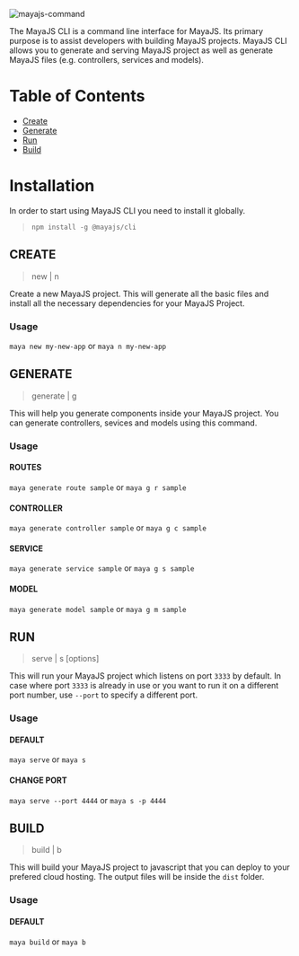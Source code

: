 ![mayajs-command](https://user-images.githubusercontent.com/12345233/166587837-2ba5efb1-6ea1-4f1e-9a1d-77caaf667d83.gif)

The MayaJS CLI is a command line interface for MayaJS. Its primary purpose is to assist developers with building MayaJS projects. MayaJS CLI allows you to generate and serving MayaJS project as well as generate MayaJS files (e.g. controllers, services and models).

# Table of Contents

- [Create](#new)
- [Generate](#generate)
- [Run](#serve)
- [Build](#build)

# Installation

In order to start using MayaJS CLI you need to install it globally.

> `npm install -g @mayajs/cli`

## CREATE

> new | n <directory>

Create a new MayaJS project. This will generate all the basic files and install all the necessary dependencies for your MayaJS Project.

### Usage

`maya new my-new-app` or `maya n my-new-app`

## GENERATE

> generate | g <component> <directory>

This will help you generate components inside your MayaJS project. You can generate controllers, sevices and models using this command.

### Usage

#### ROUTES

`maya generate route sample` or `maya g r sample`

#### CONTROLLER

`maya generate controller sample` or `maya g c sample`

#### SERVICE

`maya generate service sample` or `maya g s sample`

#### MODEL

`maya generate model sample` or `maya g m sample`

## RUN

> serve | s [options]

This will run your MayaJS project which listens on port `3333` by default. In case where port `3333` is already in use or you want to run it on a different port number, use `--port` to specify a different port.

### Usage

#### DEFAULT

`maya serve` or `maya s`

#### CHANGE PORT

`maya serve --port 4444` or `maya s -p 4444`

## BUILD

> build | b

This will build your MayaJS project to javascript that you can deploy to your prefered cloud hosting. The output files will be inside the `dist` folder.

### Usage

#### DEFAULT

`maya build` or `maya b`
